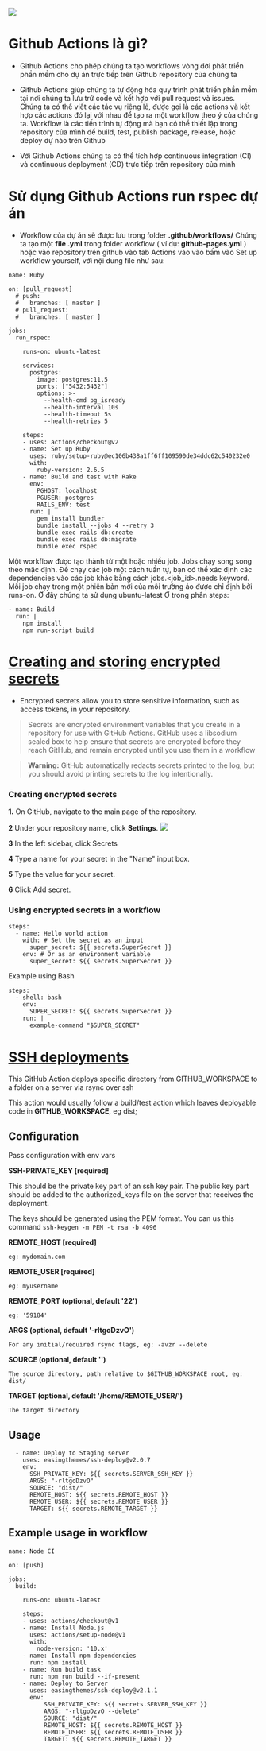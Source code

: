 
![](https://images.viblo.asia/d2359817-5d94-4aa3-b847-8ec46d8bf0dc.png)

# Github Actions là gì?
- Github Actions cho phép chúng ta tạo workflows vòng đời phát triển phần mềm cho dự án trực tiếp trên Github repository của chúng ta

- Github Actions giúp chúng ta tự động hóa quy trình phát triển phần mềm tại nơi chúng ta lưu trữ code và kết hợp với pull request và issues. Chúng ta có thể viết các tác vụ riêng lẻ, được gọi là các actions và kết hợp các actions đó lại với nhau để tạo ra một workflow theo ý của chúng ta. Workflow là các tiến trình tự động mà bạn có thể thiết lập trong repository của mình để build, test, publish package, release, hoặc deploy dự nào trên Github

- Với Github Actions chúng ta có thể tích hợp continuous integration (CI) và continuous deployment (CD) trực tiếp trên repository của mình

# Sử dụng Github Actions run rspec dự án
- Workflow của dự án sẽ được lưu trong folder **.github/workflows/**
Chúng ta tạo một **file .yml** trong folder workflow ( ví dụ: **github-pages.yml** ) hoặc vào repository trên github vào tab Actions vào vào bấm vào Set up workflow yourself, với nội dung file như sau:

```
name: Ruby

on: [pull_request]
  # push:
  #   branches: [ master ]
  # pull_request:
  #   branches: [ master ]

jobs:
  run_rspec:

    runs-on: ubuntu-latest

    services:
      postgres:
        image: postgres:11.5
        ports: ["5432:5432"]
        options: >-
          --health-cmd pg_isready
          --health-interval 10s
          --health-timeout 5s
          --health-retries 5

    steps:
    - uses: actions/checkout@v2
    - name: Set up Ruby
      uses: ruby/setup-ruby@ec106b438a1ff6ff109590de34ddc62c540232e0
      with:
        ruby-version: 2.6.5
    - name: Build and test with Rake
      env:
        PGHOST: localhost
        PGUSER: postgres
        RAILS_ENV: test
      run: |
        gem install bundler
        bundle install --jobs 4 --retry 3
        bundle exec rails db:create
        bundle exec rails db:migrate
        bundle exec rspec
```

Một workflow được tạo thành từ một hoặc nhiều job. Jobs chạy song song theo mặc định. Để chạy các job một cách tuần tự, bạn có thể xác định các dependencies vào các job khác bằng cách jobs.<job_id>.needs keyword. Mỗi job chạy trong một phiên bản mới của môi trường ảo được chỉ định bởi runs-on.
Ở đây chúng ta sử dụng ubuntu-latest
Ở trong phần steps:

```
- name: Build
  run: |
  	npm install
   	npm run-script build
```

# [Creating and storing encrypted secrets](https://help.github.com/en/actions/configuring-and-managing-workflows/creating-and-storing-encrypted-secrets)

- Encrypted secrets allow you to store sensitive information, such as access tokens, in your repository.

> Secrets are encrypted environment variables that you create in a repository for use with GitHub Actions. GitHub uses a libsodium sealed box to help ensure that secrets are encrypted before they reach GitHub, and remain encrypted until you use them in a workflow

> **Warning:** GitHub automatically redacts secrets printed to the log, but you should avoid printing secrets to the log intentionally.

### Creating encrypted secrets
**1.** On GitHub, navigate to the main page of the repository.

**2** Under your repository name, click  **Settings**.
![](https://help.github.com/assets/images/help/repository/repo-actions-settings.png)

**3** In the left sidebar, click Secrets

**4** Type a name for your secret in the "Name" input box.

**5** Type the value for your secret.

**6** Click Add secret.

### Using encrypted secrets in a workflow

```
steps:
  - name: Hello world action
    with: # Set the secret as an input
      super_secret: ${{ secrets.SuperSecret }}
    env: # Or as an environment variable
      super_secret: ${{ secrets.SuperSecret }}
```

Example using Bash

```
steps:
  - shell: bash
    env:
      SUPER_SECRET: ${{ secrets.SuperSecret }}
    run: |
      example-command "$SUPER_SECRET"
```

# [SSH deployments](https://github.com/marketplace/actions/ssh-deploy)
This GitHub Action deploys specific directory from GITHUB_WORKSPACE to a folder on a server via rsync over ssh

This action would usually follow a build/test action which leaves deployable code in **GITHUB_WORKSPACE**, eg dist;

## Configuration
Pass configuration with env vars

**SSH-PRIVATE_KEY [required]**

This should be the private key part of an ssh key pair. The public key part should be added to the authorized_keys file on the server that receives the deployment.

The keys should be generated using the PEM format. You can us this command
`ssh-keygen -m PEM -t rsa -b 4096`

**REMOTE_HOST [required]**

`eg: mydomain.com`

**REMOTE_USER [required]**

`eg: myusername`

**REMOTE_PORT (optional, default '22')**

`eg: '59184'`

**ARGS (optional, default '-rltgoDzvO')**

`For any initial/required rsync flags, eg: -avzr --delete`

**SOURCE (optional, default '')**

`The source directory, path relative to $GITHUB_WORKSPACE root, eg: dist/`

**TARGET (optional, default '/home/REMOTE_USER/')**

`The target directory`

## Usage

```
  - name: Deploy to Staging server
    uses: easingthemes/ssh-deploy@v2.0.7
    env:
      SSH_PRIVATE_KEY: ${{ secrets.SERVER_SSH_KEY }}
      ARGS: "-rltgoDzvO"
      SOURCE: "dist/"
      REMOTE_HOST: ${{ secrets.REMOTE_HOST }}
      REMOTE_USER: ${{ secrets.REMOTE_USER }}
      TARGET: ${{ secrets.REMOTE_TARGET }}
```

## Example usage in workflow

```
name: Node CI

on: [push]

jobs:
  build:

    runs-on: ubuntu-latest

    steps:
    - uses: actions/checkout@v1
    - name: Install Node.js
      uses: actions/setup-node@v1
      with:
        node-version: '10.x'
    - name: Install npm dependencies
      run: npm install
    - name: Run build task
      run: npm run build --if-present
    - name: Deploy to Server
      uses: easingthemes/ssh-deploy@v2.1.1
      env:
          SSH_PRIVATE_KEY: ${{ secrets.SERVER_SSH_KEY }}
          ARGS: "-rltgoDzvO --delete"
          SOURCE: "dist/"
          REMOTE_HOST: ${{ secrets.REMOTE_HOST }}
          REMOTE_USER: ${{ secrets.REMOTE_USER }}
          TARGET: ${{ secrets.REMOTE_TARGET }}
```
